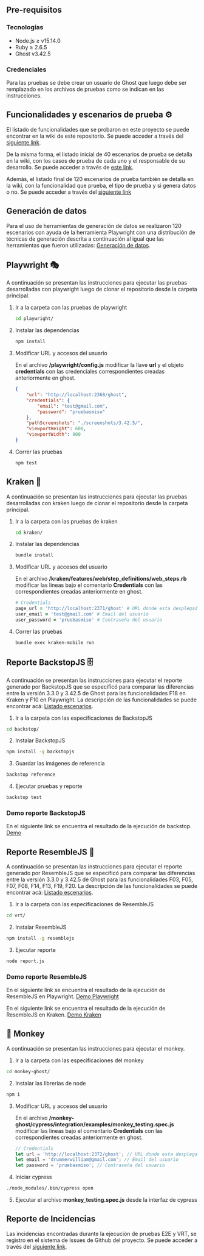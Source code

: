 ## Pre-requisitos

### Tecnologías

- Node.js ≥ v15.14.0
- Ruby ≥ 2.6.5
- Ghost v3.42.5

### Credenciales

Para las pruebas se debe crear un usuario de Ghost que luego debe ser remplazado en los archivos de pruebas como se indican en las instrucciones.

## Funcionalidades y escenarios de prueba ⚙️

El listado de funcionalidades que se probaron en este proyecto se puede encontrar en la wiki de este repositorio. Se puede acceder a través del [siguiente link](https://github.com/wrravelo2021/pruebasE2EMISO/wiki/Listado-de-funcionalidades).

De la misma forma, el listado inicial de 40 escenarios de prueba se detalla en la wiki, con los casos de prueba de cada uno y el responsable de su desarrollo. Se puede acceder a través de [este link](https://github.com/wrravelo2021/pruebasE2EMISO/wiki/Listado-de-escenarios-de-prueba).

Además, el listado final de 120 escenarios de prueba también se detalla en la wiki, con la funcionalidad que prueba, el tipo de prueba y si genera datos o no. Se puede acceder a través del [siguiente link](https://github.com/wrravelo2021/pruebasE2EMISO/wiki/Listado-120-escenarios-de-prueba)

## Generación de datos

Para el uso de herramientas de generación de datos se realizaron 120 escenarios con ayuda de la herramienta Playwright con una distribución de técnicas de generación descrita a continuación al igual que las herramientas que fueron utilizadas: [Generación de datos](https://github.com/wrravelo2021/pruebasE2EMISO/wiki/Generaci%C3%B3n-de-datos).

## Playwright 🎭

A continuación se presentan las instrucciones para ejecutar las pruebas desarrolladas con playwright luego de clonar el repositorio desde la carpeta principal.

1. Ir a la carpeta con las pruebas de playwright

    ```bash
    cd playwright/
    ```

2. Instalar las dependencias

    ```bash
    npm install
    ```

3. Modificar URL y accesos del usuario

    En el archivo **/playwright/config.js** modificar la llave **url** y el objeto **credentials** con las credenciales correspondientes creadas anteriormente en ghost.

    ```json
    {
        "url": "http://localhost:2368/ghost",
        "credentials": {
            "email": "test@gmail.com",
            "password": "pruebasmiso"
        },
        "pathScreenshots": "./screenshots/3.42.5/",
        "viewportHeight": 600,
        "viewportWidth": 800
    }
    ```

4. Correr las pruebas

    ```bash
    npm test
    ```

## Kraken 🐙

A continuación se presentan las instrucciones para ejecutar las pruebas desarrolladas con kraken luego de clonar el repositorio desde la carpeta principal.

1. Ir a la carpeta con las pruebas de kraken

    ```bash
    cd kraken/
    ```

2. Instalar las dependencias

    ```bash
    bundle install
    ```

3. Modificar URL y accesos del usuario

    En el archivo **/kraken/features/web/step_definitions/web_steps.rb** modificar las lineas bajo el comentario **Credentials** con las correspondientes creadas anteriormente en ghost.

    ```ruby
    # Credentials
    page_url = 'http://localhost:2371/ghost' # URL donde esta desplegado Ghost
    user_email = 'test@gmail.com' # Email del usuario
    user_password = 'pruebasmiso' # Contraseña del usuario
    ```

4. Correr las pruebas

    ```bash
    bundle exec kraken-mobile run
    ```

## Reporte BackstopJS 🗄

A continuación se presentan las instrucciones para ejecutar el reporte generado por BackstopJS que se especificó para comparar las diferencias entre la versión 3.3.0 y 3.42.5 de Ghost para las funcionalidades F18 en Kraken y F10 en Playwright. La descripción de las funcionalidades se puede encontrar acá: [Listado escenarios](https://github.com/wrravelo2021/pruebasE2EMISO/wiki/Listado-de-escenarios-de-prueba).

1. Ir a la carpeta con las especificaciones de BackstopJS

  ```bash
  cd backstop/
  ```

2. Instalar BackstopJS

  ```bash
  npm install -g backstopjs
  ```

3. Guardar las imágenes de referencia

  ```bash
  backstop reference
  ```

4. Ejecutar pruebas y reporte

  ```bash
  backstop test
  ```

### Demo reporte BackstopJS

En el siguiente link se encuentra el resultado de la ejecución de backstop. [Demo](https://wrravelo2021.github.io/pruebasE2EMISO/backstop/backstop_data/html_report/index.html)

## Reporte ResembleJS 🤖

A continuación se presentan las instrucciones para ejecutar el reporte generado por ResembleJS que se especificó para comparar las diferencias entre la versión 3.3.0 y 3.42.5 de Ghost para las funcionalidades F03, F05, F07, F08, F14, F13, F19, F20. La descripción de las funcionalidades se puede encontrar acá: [Listado escenarios](https://github.com/wrravelo2021/pruebasE2EMISO/wiki/Listado-de-escenarios-de-prueba).

1. Ir a la carpeta con las especificaciones de ResembleJS

  ```bash
  cd vrt/
  ```

2. Instalar ResembleJS

  ```bash
  npm install -g resemblejs
  ```

3. Ejecutar reporte

  ```bash
  node report.js
  ```

### Demo reporte ResembleJS

En el siguiente link se encuentra el resultado de la ejecución de ResembleJS en Playwright. [Demo Playwright](https://raw.githack.com/wrravelo2021/pruebasE2EMISO/master/vrt/report-playwright.html)

En el siguiente link se encuentra el resultado de la ejecución de ResembleJS en Kraken. [Demo Kraken](https://raw.githack.com/wrravelo2021/pruebasE2EMISO/master/vrt/report-kraken.html)

## 🐒 Monkey

A continuación se presentan las instrucciones para ejecutar el monkey.

1. Ir a la carpeta con las especificaciones del monkey

```bash
cd monkey-ghost/
```

2. Instalar las librerías de node

```bash
npm i
```

3. Modificar URL y accesos del usuario

    En el archivo **/monkey-ghost/cypress/integration/examples/monkey_testing.spec.js** modificar las lineas bajo el comentario **Credentials** con las correspondientes creadas anteriormente en ghost.

    ```javascript
    // Credentials
    let url = 'http://localhost:2372/ghost'; // URL donde esta desplegado Ghost
    let email = 'drummerwilliam@gmail.com'; // Email del usuario
    let password = 'pruebasmiso'; // Contraseña del usuario
    ```

4. Iniciar cypress

```bash
./node_modules/.bin/cypress open
```

5. Ejecutar el archivo **monkey_testing.spec.js** desde la interfaz de cypress

## Reporte de Incidencias

Las incidencias encontradas durante la ejecución de pruebas E2E y VRT, se registro en el sistema de Issues de Github del proyecto. Se puede acceder a través del [siguiente link](https://github.com/wrravelo2021/pruebasE2EMISO/issues).
